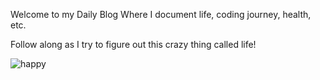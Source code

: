 Welcome to my Daily Blog Where I document life, coding journey, health, etc. 

Follow along as I try to figure out this crazy thing called life! 

![happy](https://i.giphy.com/media/v1.Y2lkPTc5MGI3NjExN2I1bHBocXl1MnJ2bXAzdmllamYwN2c4bTNzbHdmYWg5aGQycGdmeSZlcD12MV9pbnRlcm5hbF9naWZfYnlfaWQmY3Q9Zw/GRPy8MKag9U1U88hzY/giphy.gif)
